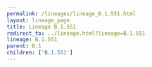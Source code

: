 ```yaml
---
permalink: /lineages/lineage_B.1.551.html
layout: lineage_page
title: Lineage B.1.551
redirect_to: ../lineage.html?lineage=B.1.551
lineage: B.1.551
parent: B.1
children: ['B.1.551']
---
```

